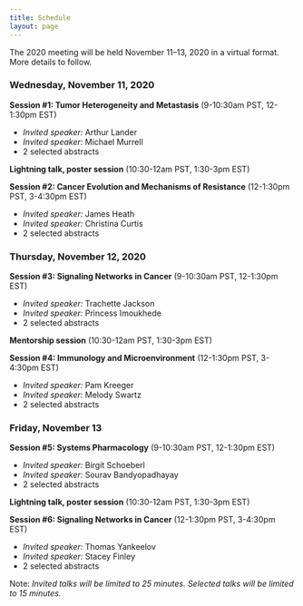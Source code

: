 ```yaml
---
title: Schedule
layout: page
---
```


The 2020 meeting will be held November 11–13, 2020 in a virtual format. More details to follow.

### Wednesday, November 11, 2020

**Session #1: Tumor Heterogeneity and Metastasis** (9-10:30am PST, 12-1:30pm EST)  
- *Invited speaker:* Arthur Lander
- *Invited speaker:* Michael Murrell
- 2 selected abstracts

**Lightning talk, poster session** (10:30-12am PST, 1:30-3pm EST)

**Session #2: Cancer Evolution and Mechanisms of Resistance** (12-1:30pm PST, 3-4:30pm EST)
- *Invited speaker:* James Heath
- *Invited speaker:* Christina Curtis
- 2 selected abstracts

### Thursday, November 12, 2020

**Session #3: Signaling Networks in Cancer** (9-10:30am PST, 12-1:30pm EST)
- *Invited speaker:* Trachette Jackson
- *Invited speaker:* Princess Imoukhede
- 2 selected abstracts

**Mentorship session** (10:30-12am PST, 1:30-3pm EST)

**Session #4: Immunology and Microenvironment** (12-1:30pm PST, 3-4:30pm EST)
- *Invited speaker:* Pam Kreeger
- *Invited speaker:* Melody Swartz
- 2 selected abstracts

### Friday, November 13

**Session #5: Systems Pharmacology** (9-10:30am PST, 12-1:30pm EST)
- *Invited speaker:* Birgit Schoeberl
- *Invited speaker:* Sourav Bandyopadhayay
- 2 selected abstracts

**Lightning talk, poster session** (10:30-12am PST, 1:30-3pm EST)

**Session #6: Signaling Networks in Cancer** (12-1:30pm PST, 3-4:30pm EST)
- *Invited speaker:* Thomas Yankeelov
- *Invited speaker:* Stacey Finley
- 2 selected abstracts


Note: *Invited talks will be limited to 25 minutes. Selected talks will be limited to 15 minutes.*
